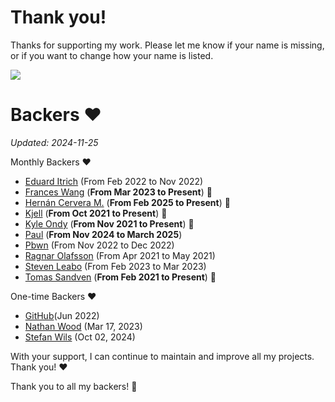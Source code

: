 Thank you!
============

Thanks for supporting my work. Please let me know if your name is missing, or
if you want to change how your name is listed.

<img src="https://github.githubassets.com/images/modules/site/sponsors/pixel-mona-heart.gif">

Backers :heart:
===============


*Updated: 2024-11-25*

Monthly Backers :heart:

- [Eduard Itrich](https://github.com/itrich) (From Feb 2022 to Nov 2022)
- [Frances Wang](https://github.com/franceswy) (**From Mar 2023 to Present**) 🏃
- [Hernán Cervera M.](https://github.com/hernancerm) (**From Feb 2025 to Present**) 🏃
- [Kjell](https://github.com/KjellMorgenstern) (**From Oct 2021 to Present**) 🏃
- [Kyle Ondy](https://github.com/KyleOndy) (**From Nov 2021 to Present**) 🏃
- [Paul](https://github.com/devnoname120) (**From Nov 2024 to March 2025**)
- [Pbwn](https://github.com/pbwn) (From Nov 2022 to Dec 2022)
- [Ragnar Olafsson](https://github.com/roo1989) (From Apr 2021 to May 2021)
- [Steven Leabo](https://github.com/leabs) (From Feb 2023 to Mar 2023)
- [Tomas Sandven](https://github.com/Hubro) (**From Feb 2021 to Present**) 🏃

One-time Backers :heart:

- [GitHub](https://github.blog/2022-06-24-thank-you-to-our-maintainers/)(Jun 2022)
- [Nathan Wood](https://github.com/woodnathan) (Mar 17, 2023)
- [Stefan Wils](https://github.com/swils) (Oct 02, 2024)

With your support, I can continue to maintain and improve all my projects.
Thank you! :heart:

Thank you to all my backers! 🙏

